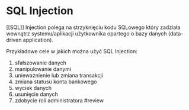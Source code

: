 # SQL Injection
[[SQL]] Injection polega na strzyknięciu kodu SQLowego który zadziała wewnątrz systemu/aplikacji użytkownika opartego o bazy danych (data-driven application). 

Przykładowe cele w jakich można użyć SQL Injection:
1. sfałszowanie danych
2. manipulowanie danymi
3. unieważnienie lub zmiana transakcji
4. zmiana statusu konta bankowego
5. wyciek danych
6. usunięcie danych
7. zdobycie roli administratora #review